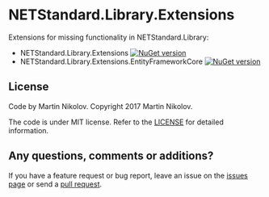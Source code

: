 # NETStandard.Library.Extensions

Extensions for missing functionality in NETStandard.Library:
* NETStandard.Library.Extensions [![NuGet version](https://badge.fury.io/nu/NETStandard.Library.Extensions.svg)](https://badge.fury.io/nu/NETStandard.Library.Extensions)
* NETStandard.Library.Extensions.EntityFrameworkCore [![NuGet version](https://badge.fury.io/nu/NETStandard.Library.Extensions.EntityFrameworkCore.svg)](https://badge.fury.io/nu/NETStandard.Library.Extensions.EntityFrameworkCore)

## License

Code by Martin Nikolov. Copyright 2017 Martin Nikolov.

The code is under MIT license. Refer to the [LICENSE](https://github.com/flextry/NETStandard.Library.Extensions/blob/master/LICENSE) for detailed information.

## Any questions, comments or additions?

If you have a feature request or bug report, leave an issue on the [issues page](https://github.com/flextry/NETStandard.Library.Extensions/issues) or send a [pull request](https://github.com/flextry/NETStandard.Library.Extensions/pulls).
